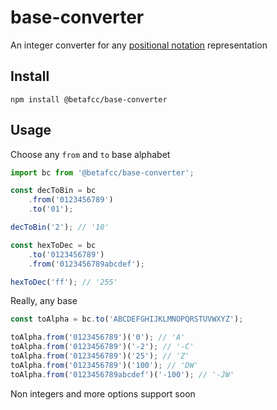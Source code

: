 # base-converter

An integer converter for any [positional notation](https://en.wikipedia.org/wiki/Positional_notation) representation

Install
-------

    npm install @betafcc/base-converter

Usage
-----

Choose any `from` and `to` base alphabet

```js
import bc from '@betafcc/base-converter';

const decToBin = bc
    .from('0123456789')
    .to('01');

decToBin('2'); // '10'

const hexToDec = bc
    .to('0123456789')
    .from('0123456789abcdef');

hexToDec('ff'); // '255'

```

Really, any base

```js
const toAlpha = bc.to('ABCDEFGHIJKLMNOPQRSTUVWXYZ');

toAlpha.from('0123456789')('0'); // 'A'
toAlpha.from('0123456789')('-2'); // '-C'
toAlpha.from('0123456789')('25'); // 'Z'
toAlpha.from('0123456789')('100'); // 'DW'
toAlpha.from('0123456789abcdef')('-100'); // '-JW'

```



Non integers and more options support soon
